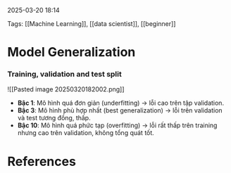 2025-03-20 18:14


Tags: [[Machine Learning]], [[data scientist]], [[beginner]]

# Model Generalization
### Training, validation and test split
![[Pasted image 20250320182002.png]]
- **Bậc 1**: Mô hình quá đơn giản  (underfitting) → lỗi cao trên tập validation.
- **Bậc 3**: Mô hình phù hợp nhất (best generalization) → lỗi trên validation và test tương đồng, thấp.
- **Bậc 10**: Mô hình quá phức tạp (overfitting) → lỗi rất thấp trên training nhưng cao trên validation, không tổng quát tốt.


# References
